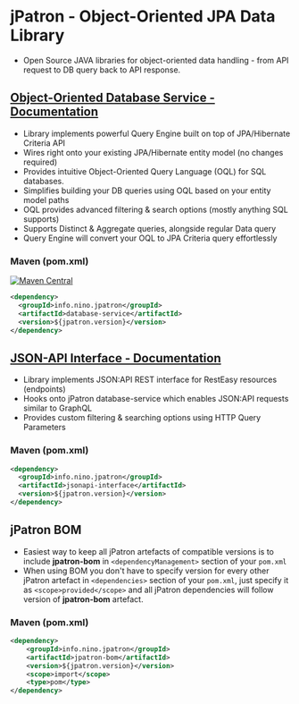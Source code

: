 # jPatron - Object-Oriented JPA Data Library
- Open Source JAVA libraries for object-oriented data handling - from API request to DB query back to API response.



## [Object-Oriented Database Service - Documentation](./database-service/README.md)
- Library implements powerful Query Engine built on top of JPA/Hibernate Criteria API
- Wires right onto your existing JPA/Hibernate entity model (no changes required)
- Provides intuitive Object-Oriented Query Language (OQL) for SQL databases.
- Simplifies building your DB queries using OQL based on your entity model paths
- OQL provides advanced filtering & search options (mostly anything SQL supports) 
- Supports Distinct & Aggregate queries, alongside regular Data query
- Query Engine will convert your OQL to JPA Criteria query effortlessly

### Maven (pom.xml)
[![Maven Central](https://maven-badges.herokuapp.com/maven-central/info.nino.jpatron/badge.svg)](https://maven-badges.herokuapp.com/maven-central/info.nino.jpatron)
```xml
<dependency>
  <groupId>info.nino.jpatron</groupId>
  <artifactId>database-service</artifactId>
  <version>${jpatron.version}</version>
</dependency>
```

## [JSON-API Interface - Documentation](./jsonapi-interface/README.md)
- Library implements JSON:API REST interface for RestEasy resources (endpoints)
- Hooks onto jPatron database-service which enables JSON:API requests similar to GraphQL
- Provides custom filtering & searching options using HTTP Query Parameters

### Maven (pom.xml)
```xml
<dependency>
  <groupId>info.nino.jpatron</groupId>
  <artifactId>jsonapi-interface</artifactId>
  <version>${jpatron.version}</version>
</dependency>
```
## jPatron BOM
 - Easiest way to keep all jPatron artefacts of compatible versions is to include
**jpatron-bom** in `<dependencyManagement>` section of your `pom.xml`
 - When using BOM you don't have to specify version for every other jPatron artefact 
in `<dependencies>` section of your  `pom.xml`, just specify it as `<scope>provided</scope>`
and all jPatron dependencies will follow version of **jpatron-bom** artefact.

### Maven (pom.xml)
```xml
<dependency>
    <groupId>info.nino.jpatron</groupId>
    <artifactId>jpatron-bom</artifactId>
    <version>${jpatron.version}</version>
    <scope>import</scope>
    <type>pom</type>
</dependency>
```